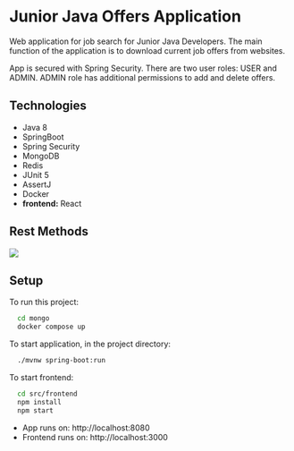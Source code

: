 # Junior Java Offers Application

Web application for job search for Junior Java Developers. The main function of the application is to download current
job offers from websites.

App is secured with Spring Security. There are two user roles: USER and ADMIN.
ADMIN role has additional permissions to add and delete offers.

## Technologies

- Java 8
- SpringBoot
- Spring Security
- MongoDB
- Redis
- JUnit 5
- AssertJ
- Docker
- **frontend:** React

## Rest Methods

![](https://user-images.githubusercontent.com/92169813/192292692-bc9be961-b495-4c7e-a6b5-f1b299530346.png)

## Setup

To run this project:

```bash
  cd mongo
  docker compose up
```

To start application, in the project directory:

```bash
  ./mvnw spring-boot:run
```

To start frontend:

```bash
  cd src/frontend
  npm install
  npm start
```

- App runs on: http://localhost:8080
- Frontend runs on: http://localhost:3000

